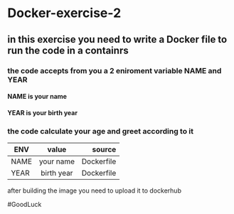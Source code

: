 # Docker-exercise-2

## in this exercise you need to write a Docker file to run the code in a containrs
### the code accepts from you a 2 eniroment variable  NAME and YEAR 
#### NAME is your name 
#### YEAR is your birth year 
### the code calculate your age and greet according to it 

| ENV           | value         | source      |
| ------------- |:-------------:| -----------:|
|  NAME	        | your name     |  Dockerfile |
|  YEAR         | birth year    |  Dockerfile |


after building the image you need to upload it to dockerhub


#GoodLuck

